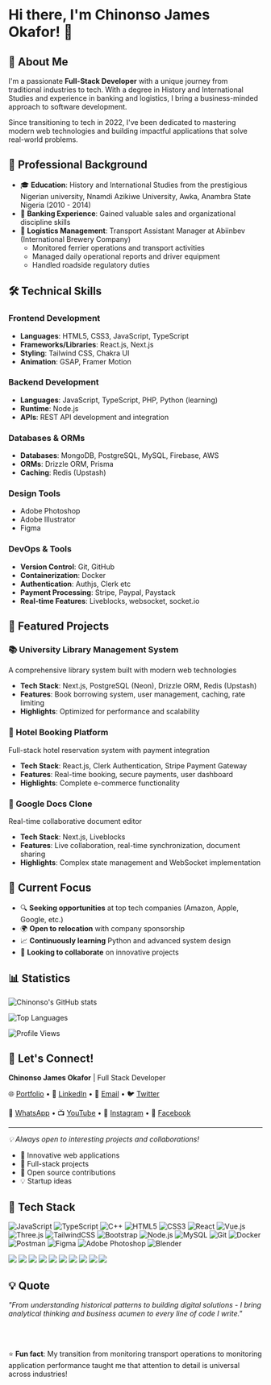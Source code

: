 # Hi there, I'm Chinonso James Okafor! 👋

## 🚀 About Me

I'm a passionate **Full-Stack Developer** with a unique journey from traditional industries to tech. With a degree in History and International Studies and experience in banking and logistics, I bring a business-minded approach to software development.

Since transitioning to tech in 2022, I've been dedicated to mastering modern web technologies and building impactful applications that solve real-world problems.

## 💼 Professional Background

- 🎓 **Education**: History and International Studies from the prestigious Nigerian university, Nnamdi Azikiwe University, Awka, Anambra State Nigeria (2010 - 2014)
- 🏦 **Banking Experience**: Gained valuable sales and organizational discipline skills
- 🚛 **Logistics Management**: Transport Assistant Manager at Abiinbev (International Brewery Company)
  - Monitored ferrier operations and transport activities
  - Managed daily operational reports and driver equipment
  - Handled roadside regulatory duties

## 🛠️ Technical Skills

### Frontend Development
- **Languages**: HTML5, CSS3, JavaScript, TypeScript
- **Frameworks/Libraries**: React.js, Next.js
- **Styling**: Tailwind CSS, Chakra UI
- **Animation**: GSAP, Framer Motion

### Backend Development
- **Languages**: JavaScript, TypeScript, PHP, Python (learning)
- **Runtime**: Node.js
- **APIs**: REST API development and integration


### Databases & ORMs
- **Databases**: MongoDB, PostgreSQL, MySQL, Firebase, AWS
- **ORMs**: Drizzle ORM, Prisma
- **Caching**: Redis (Upstash)

### Design Tools
- Adobe Photoshop
- Adobe Illustrator  
- Figma

### DevOps & Tools
- **Version Control**: Git, GitHub
- **Containerization**: Docker
- **Authentication**: Authjs, Clerk etc
- **Payment Processing**: Stripe, Paypal, Paystack
- **Real-time Features**: Liveblocks, websocket, socket.io

## 🌟 Featured Projects

### 📚 University Library Management System
A comprehensive library system built with modern web technologies
- **Tech Stack**: Next.js, PostgreSQL (Neon), Drizzle ORM, Redis (Upstash)
- **Features**: Book borrowing system, user management, caching, rate limiting
- **Highlights**: Optimized for performance and scalability

### 🏨 Hotel Booking Platform
Full-stack hotel reservation system with payment integration
- **Tech Stack**: React.js, Clerk Authentication, Stripe Payment Gateway
- **Features**: Real-time booking, secure payments, user dashboard
- **Highlights**: Complete e-commerce functionality

### 📝 Google Docs Clone
Real-time collaborative document editor
- **Tech Stack**: Next.js, Liveblocks
- **Features**: Live collaboration, real-time synchronization, document sharing
- **Highlights**: Complex state management and WebSocket implementation

## 🎯 Current Focus

- 🔍 **Seeking opportunities** at top tech companies (Amazon, Apple, Google, etc.)
- 🌍 **Open to relocation** with company sponsorship
- 📈 **Continuously learning** Python and advanced system design
- 🤝 **Looking to collaborate** on innovative projects


## 📊 Statistics
![Chinonso's GitHub stats](https://github-readme-stats.vercel.app/api?username=cinoxio&show_icons=true&theme=radical)

![Top Languages](https://github-readme-stats.vercel.app/api/top-langs/?username=cinoxio&layout=compact&theme=radical)

![Profile Views](https://komarev.com/ghpvc/?username=cinoxio&color=brightgreen)

## 🤝 Let's Connect!

**Chinonso James Okafor** | Full Stack Developer

🌐 [Portfolio](https://nonsokafor.vercel.app) • 💼 [LinkedIn](https://www.linkedin.com/in/cinoxio) • 📧 [Email](mailto:cinonsokafor@gmail.com) • 🐦 [Twitter](https://twitter.com/cinoxio)

📱 [WhatsApp](https://wa.me/+2347026704155) • 📺 [YouTube](https://www.youtube.com/c/cinoxio) • 📸 [Instagram](https://instagram.com/cinoxio) • 👥 [Facebook](https://fb.com/chinonso-okafor)

---
*💡 Always open to interesting projects and collaborations!*
- 🚀 Innovative web applications
- 📱 Full-stack projects  
- 🔧 Open source contributions
- 💡 Startup ideas


## 🚀 Tech Stack

![JavaScript](https://img.shields.io/badge/javascript-%23323330.svg?style=for-the-badge&logo=javascript&logoColor=%23F7DF1E) ![TypeScript](https://img.shields.io/badge/typescript-%23007ACC.svg?style=for-the-badge&logo=typescript&logoColor=white) ![C++](https://img.shields.io/badge/c++-%2300599C.svg?style=for-the-badge&logo=c%2B%2B&logoColor=white) ![HTML5](https://img.shields.io/badge/html5-%23E34F26.svg?style=for-the-badge&logo=html5&logoColor=white) ![CSS3](https://img.shields.io/badge/css3-%231572B6.svg?style=for-the-badge&logo=css3&logoColor=white) ![React](https://img.shields.io/badge/react-%2320232a.svg?style=for-the-badge&logo=react&logoColor=%2361DAFB) ![Vue.js](https://img.shields.io/badge/vue.js-%2335495e.svg?style=for-the-badge&logo=vue.js&logoColor=%234FC08D) ![Three.js](https://img.shields.io/badge/threejs-black?style=for-the-badge&logo=three.js&logoColor=white) ![TailwindCSS](https://img.shields.io/badge/tailwindcss-%2338B2AC.svg?style=for-the-badge&logo=tailwind-css&logoColor=white) ![Bootstrap](https://img.shields.io/badge/bootstrap-%238511FA.svg?style=for-the-badge&logo=bootstrap&logoColor=white) ![Node.js](https://img.shields.io/badge/node.js-6DA55F?style=for-the-badge&logo=node.js&logoColor=white) ![MySQL](https://img.shields.io/badge/mysql-4479A1.svg?style=for-the-badge&logo=mysql&logoColor=white) ![Git](https://img.shields.io/badge/git-%23F05033.svg?style=for-the-badge&logo=git&logoColor=white) ![Docker](https://img.shields.io/badge/docker-%230db7ed.svg?style=for-the-badge&logo=docker&logoColor=white) ![Postman](https://img.shields.io/badge/Postman-FF6C37?style=for-the-badge&logo=postman&logoColor=white) ![Figma](https://img.shields.io/badge/figma-%23F24E1E.svg?style=for-the-badge&logo=figma&logoColor=white) ![Adobe Photoshop](https://img.shields.io/badge/adobe%20photoshop-%2331A8FF.svg?style=for-the-badge&logo=adobe%20photoshop&logoColor=white) ![Blender](https://img.shields.io/badge/blender-%23F5792A.svg?style=for-the-badge&logo=blender&logoColor=white)

![](https://img.shields.io/badge/Code-JavaScript-informational?style=flat&color=informational&logo=javascript)
![](https://img.shields.io/badge/Code-React-informational?style=flat&color=informational&logo=react)
![](https://img.shields.io/badge/Code-TypeScript-informational?style=flat&color=informational)
![](https://img.shields.io/badge/Code-Vue-informational?style=flat&color=informational&logo=vue.js)
![](https://img.shields.io/badge/Code-EcmaScript-informational?style=flat&color=informational)
![](https://img.shields.io/badge/Code-Node-informational?style=flat&color=informational&logo=node.js)
![](https://img.shields.io/badge/Tool-Webpack-informational?style=flat&color=warning&logo=webpack)
![](https://img.shields.io/badge/Tool-Jest-informational?style=flat&color=warning&logo=jest)
![](https://img.shields.io/badge/Tool-SCSS-informational?style=flat&color=warning&logo=sass)
![](https://img.shields.io/badge/Tool-Docker-informational?style=flat&color=warning&logo=docker)
<!---
📊 GitHub Stats:
![](https://github-readme-stats.vercel.app/api?username=Ali-Sanati&theme=dark&hide_border=true&include_all_commits=true&count_private=true)<br/>
![](https://github-readme-streak-stats.herokuapp.com/?user=Ali-Sanati&theme=dark&hide_border=true)<br/>
![](https://github-readme-stats.vercel.app/api/top-langs/?username=Ali-Sanati&theme=dark&hide_border=true&include_all_commits=true&count_private=true&layout=compact)
-->



## 💡 Quote

*"From understanding historical patterns to building digital solutions - I bring analytical thinking and business acumen to every line of code I write."*

</br>
</br>

⭐️ **Fun fact**: My transition from monitoring transport operations to monitoring application performance taught me that attention to detail is universal across industries!


